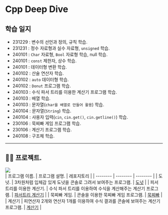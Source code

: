 # Cpp Deep Dive

## 학습 일지
- 231229 : 변수의 선언과 정의, 규칙 학습.
- 231231 : 정수 자료형과 실수 자료형, `unsigned` 학습.
- 240101 : `Char` 자료형, `Bool` 자료형 학습, null 학습.
- 240101 : `const` 제한자, 상수 학습.
- 240101 : 데이터형 변환 학습.
- 240102 : 산술 연산자 학습.
- 240102 : `auto` 데이터형 학습.
- 240102 : `Donut` 프로그램 학습.
- 240103 : 수식 파서 트리를 이용한 계산기 프로그램 학습.
- 240103 : 배열 학습.
- 240103 : 문자열(`char을 배열로 만들어 활용`) 학습.
- 240104 : 문자열(`String`) 학습.
- 240104 : 사용자 입력(`cin`, `cin.get()`, `cin.getline()`) 학습.
- 230106 : 묵찌빠 게임 프로그램 학습.
- 230106 : 계산기 프로그램 학습.
- 240108 : 구조체 학습.
---

## 👨‍💻 프로젝트.
<img src = "https://github.com/devKobe24/images/blob/main/myFirstCppProgram.gif?raw=true"><br>
| 프로그램 이름. | 프로그램 설명. | 레포지토리 |
| -------- | -------- | -------- |
| 도넛. | 3차원처럼 입체감 있게 도넛을 콘솔로 그려서 보여주는 프로그램. | [도넛](https://github.com/devKobe24/cppDeepDive/tree/main/240102-Donut3D) |
| 피서 트리를 이용한 계산기. | 수식 파서 트리를 이용하여 수식을 계산해주는 계산기 프로그램. | [파서트리 계산기](https://github.com/devKobe24/cppDeepDive/tree/main/240103-Calculator) |
| 묵찌빠 게임. | 콘솔을 이용한 묵찌빠 게임 프로그램. | [묵찌빠](https://github.com/devKobe24/cppDeepDive/tree/main/240106-RockPaperScissorsGame) |
| 계산기 | 피연산자 2개와 연산자 1개를 이용하여 수식 결과를 콘솔에 보여주는 계산기 프로그램. | [계산기](https://github.com/devKobe24/cppDeepDive/tree/main/240106-Calculator) |

